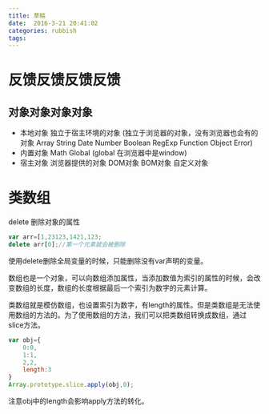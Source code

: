 ```yaml
---
title: 草稿  
date:  2016-3-21 20:41:02  
categories: rubbish
tags: 
---
```

# 反馈反馈反馈反馈
## 对象对象对象对象
- 本地对象 独立于宿主环境的对象  (独立于浏览器的对象，没有浏览器也会有的对象 Array String Date Number Boolean RegExp Function Object Error) 
- 内置对象 Math Global (global 在浏览器中是window)
- 宿主对象 浏览器提供的对象 DOM对象 BOM对象 自定义对象
# 类数组
delete 删除对象的属性
```javascript
var arr=[1,23123,1421,123;
delete arr[0];//第一个元素就会被删除
```
使用delete删除全局变量的时候，只能删除没有var声明的变量。

数组也是一个对象，可以向数组添加属性，当添加数值为索引的属性的时候，会改变数组的长度，数组的长度根据最后一个索引为数字的元素计算。

类数组就是模仿数组，也设置索引为数字，有length的属性。但是类数组是无法使用数组的方法的。为了使用数组的方法，我们可以把类数组转换成数组，通过slice方法。
```javascript
var obj={
    0:0,
    1:1,
    2,2,
    length:3
}
Array.prototype.slice.apply(obj,0);
```
注意obj中的length会影响apply方法的转化。
